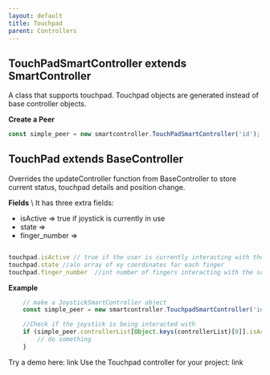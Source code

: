 ```yaml
---
layout: default
title: Touchpad
parent: Controllers
---
```


## TouchPadSmartController extends SmartController
A class that supports touchpad. Touchpad objects are generated instead of base controller objects. 

**Create a Peer** 
```javascript
const simple_peer = new smartcontroller.TouchPadSmartController('id'); 
```

## TouchPad extends BaseController
Overrides the updateController function from BaseController to store current status, touchpad details and position change.

**Fields**  \\
 It has three extra fields:
 * isActive => true if joystick is currently in use 
 * state => 
 * finger_number => 

```javascript

touchpad.isActive // true if the user is currently interacting with the phone screen
touchpad.state //aln array of xy coordinates for each finger
touchpad.finger_number  //int number of fingers interacting with the screen 

```

**Example**
```javascript
    // make a JoystickSmartController object
    const simple_peer = new smartcontroller.TouchpadSmartController('id'); 

    //Check if the joystick is being interacted with
    if (simple_peer.controllerList[Object.keys(controllerList)[0]].isActive){
        // do something
    }
```


Try a demo here: link
Use the Touchpad controller for your project: link
